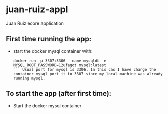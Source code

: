 # juan-ruiz-appl
 Juan Ruiz ecore application

## First time running the app:
 - start the docker mysql container with:
   ```
   docker run -p 3307:3306 --name mysqldb -e MYSQL_ROOT_PASSWORD=12ufagot mysql:latest
   ``` Usual port for mysql is 3306. In this cas I have change the container mysql port it to 3307 since my local machine was already running mysql.
   
## To start the app (after first time):
 - Start the docker mysql container
